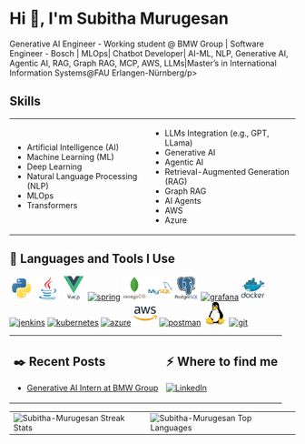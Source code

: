 <h1>Hi 👋, I'm Subitha Murugesan</h1>
<p>Generative AI Engineer - Working student @ BMW Group | Software Engineer - Bosch | MLOps| Chatbot Developer| AI-ML, NLP, Generative AI, Agentic AI, RAG, Graph RAG, MCP, AWS, LLMs|Master’s in International Information Systems@FAU Erlangen-Nürnberg/p>
<h2>Skills</h2>
<table>
  <tr>
    <td>
      <ul>
        <li>Artificial Intelligence (AI)</li>
        <li>Machine Learning (ML)</li>
        <li>Deep Learning</li>
        <li>Natural Language Processing (NLP)</li>
        <li>MLOps</li>
        <li>Transformers</li>
      </ul>
    </td>
    <td>
      <ul>
        <li>LLMs Integration (e.g., GPT, LLama)</li>
        <li>Generative AI</li>
        <li>Agentic AI</li>
        <li>Retrieval-Augmented Generation (RAG)</li>
        <li>Graph RAG</li>
        <li>AI Agents</li>
        <li>AWS</li>
        <li>Azure</li>
      </ul>
    </td>
  </tr>
</table>

<h2>🚀 Languages and Tools I Use</h2>
<p><a target="_blank" href="https://raw.githubusercontent.com/devicons/devicon/master/icons/python/python-original.svg" style="display: inline-block;"><img src="https://raw.githubusercontent.com/devicons/devicon/master/icons/python/python-original.svg" alt="python" width="42" height="42" /></a>
<a target="_blank" href="https://raw.githubusercontent.com/devicons/devicon/master/icons/java/java-original.svg" style="display: inline-block;"><img src="https://raw.githubusercontent.com/devicons/devicon/master/icons/java/java-original.svg" alt="java" width="42" height="42" /></a>
<a target="_blank" href="https://raw.githubusercontent.com/devicons/devicon/master/icons/vuejs/vuejs-original-wordmark.svg" style="display: inline-block;"><img src="https://raw.githubusercontent.com/devicons/devicon/master/icons/vuejs/vuejs-original-wordmark.svg" alt="vuejs" width="42" height="42" /></a>
<a target="_blank" href="https://www.vectorlogo.zone/logos/springio/springio-icon.svg" style="display: inline-block;"><img src="https://www.vectorlogo.zone/logos/springio/springio-icon.svg" alt="spring" width="42" height="42" /></a>
<a target="_blank" href="https://raw.githubusercontent.com/devicons/devicon/master/icons/mongodb/mongodb-original-wordmark.svg" style="display: inline-block;"><img src="https://raw.githubusercontent.com/devicons/devicon/master/icons/mongodb/mongodb-original-wordmark.svg" alt="mongodb" width="42" height="42" /></a>
<a target="_blank" href="https://raw.githubusercontent.com/devicons/devicon/master/icons/mysql/mysql-original-wordmark.svg" style="display: inline-block;"><img src="https://raw.githubusercontent.com/devicons/devicon/master/icons/mysql/mysql-original-wordmark.svg" alt="mysql" width="42" height="42" /></a>
<a target="_blank" href="https://raw.githubusercontent.com/devicons/devicon/master/icons/postgresql/postgresql-original-wordmark.svg" style="display: inline-block;"><img src="https://raw.githubusercontent.com/devicons/devicon/master/icons/postgresql/postgresql-original-wordmark.svg" alt="postgresql" width="42" height="42" /></a>
<a target="_blank" href="https://www.vectorlogo.zone/logos/grafana/grafana-icon.svg" style="display: inline-block;"><img src="https://www.vectorlogo.zone/logos/grafana/grafana-icon.svg" alt="grafana" width="42" height="42" /></a>
<a target="_blank" href="https://raw.githubusercontent.com/devicons/devicon/master/icons/docker/docker-original-wordmark.svg" style="display: inline-block;"><img src="https://raw.githubusercontent.com/devicons/devicon/master/icons/docker/docker-original-wordmark.svg" alt="docker" width="42" height="42" /></a>
<a target="_blank" href="https://www.vectorlogo.zone/logos/jenkins/jenkins-icon.svg" style="display: inline-block;"><img src="https://www.vectorlogo.zone/logos/jenkins/jenkins-icon.svg" alt="jenkins" width="42" height="42" /></a>
<a target="_blank" href="https://www.vectorlogo.zone/logos/kubernetes/kubernetes-icon.svg" style="display: inline-block;"><img src="https://www.vectorlogo.zone/logos/kubernetes/kubernetes-icon.svg" alt="kubernetes" width="42" height="42" /></a>
<a target="_blank" href="https://www.vectorlogo.zone/logos/microsoft_azure/microsoft_azure-icon.svg" style="display: inline-block;"><img src="https://www.vectorlogo.zone/logos/microsoft_azure/microsoft_azure-icon.svg" alt="azure" width="42" height="42" /></a>
<a target="_blank" href="https://raw.githubusercontent.com/devicons/devicon/master/icons/amazonwebservices/amazonwebservices-original-wordmark.svg" style="display: inline-block;"><img src="https://raw.githubusercontent.com/devicons/devicon/master/icons/amazonwebservices/amazonwebservices-original-wordmark.svg" alt="aws" width="42" height="42" /></a>
<a target="_blank" href="https://www.vectorlogo.zone/logos/getpostman/getpostman-icon.svg" style="display: inline-block;"><img src="https://www.vectorlogo.zone/logos/getpostman/getpostman-icon.svg" alt="postman" width="42" height="42" /></a>
<a target="_blank" href="https://raw.githubusercontent.com/devicons/devicon/master/icons/linux/linux-original.svg" style="display: inline-block;"><img src="https://raw.githubusercontent.com/devicons/devicon/master/icons/linux/linux-original.svg" alt="linux" width="42" height="42" /></a>
<a target="_blank" href="https://www.vectorlogo.zone/logos/git-scm/git-scm-icon.svg" style="display: inline-block;"><img src="https://www.vectorlogo.zone/logos/git-scm/git-scm-icon.svg" alt="git" width="42" height="42" /></a></p>

<table>
  <tr>
    <td valign="top">
      <h2>✒️ Recent Posts</h2>
      <ul>
        <li>
          <a target="_blank" href="https://www.linkedin.com/feed/update/urn:li:activity:7314321648239759361/">
            Generative AI Intern at BMW Group
          </a>
        </li>
      </ul>
    </td>
    <td valign="top">
      <h2>⚡️ Where to find me</h2>
      <p>
        <a target="_blank" href="https://www.linkedin.com/in/subitha-murugesan/" style="display: inline-block;">
          <img src="https://img.shields.io/badge/LinkedIn-Profile-blue?style=for-the-badge&logo=linkedin&logoColor=white" alt="LinkedIn" />
        </a>
      </p>
    </td>
  </tr>
</table>


<table>
  <tr>
    <td>
      <img src="https://github-readme-streak-stats.herokuapp.com/?user=Subitha-Murugesan" alt="Subitha-Murugesan Streak Stats" />
    </td>
    <td>
      <img src="https://github-readme-stats.vercel.app/api/top-langs?username=Subitha-Murugesan&show_icons=true&locale=en&layout=compact" alt="Subitha-Murugesan Top Languages" />
    </td>
  </tr>
</table>


</a></p>
